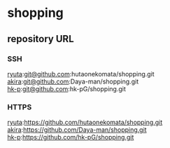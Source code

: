 # shopping

## repository URL

### SSH
[ryuta](git@github.com:hutaonekomata/shopping.git):git@github.com:hutaonekomata/shopping.git  
[akira](git@github.com:Daya-man/shopping.git):git@github.com:Daya-man/shopping.git  
[hk-p](git@github.com:hk-pG/shopping.git):git@github.com:hk-pG/shopping.git  
### HTTPS
[ryuta](https://github.com/hutaonekomata/shopping.git):https://github.com/hutaonekomata/shopping.git   
[akira](https://github.com/Daya-man/shopping.git):https://github.com/Daya-man/shopping.git  
[hk-p](https://github.com/hk-pG/shopping.git):https://github.com/hk-pG/shopping.git  
